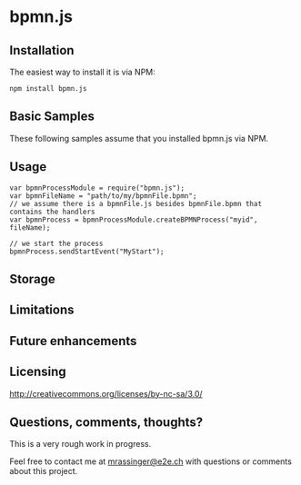 bpmn.js
================


Installation
------------
The easiest way to install it is via NPM:

    npm install bpmn.js


Basic Samples
-------------
These following samples assume that you installed bpmn.js via NPM.

## Usage
	
    var bpmnProcessModule = require("bpmn.js");
	var bpmnFileName = "path/to/my/bpmnFile.bpmn"; 
	// we assume there is a bpmnFile.js besides bpmnFile.bpmn that contains the handlers
	var bpmnProcess = bpmnProcessModule.createBPMNProcess("myid", fileName);

    // we start the process
    bpmnProcess.sendStartEvent("MyStart");

Storage
-------



Limitations 
-------------------


Future enhancements
-------------------


Licensing
---------

http://creativecommons.org/licenses/by-nc-sa/3.0/


Questions, comments, thoughts?
------------------------------
This is a very rough work in progress. 

Feel free to contact me at mrassinger@e2e.ch with questions or comments about this project.



